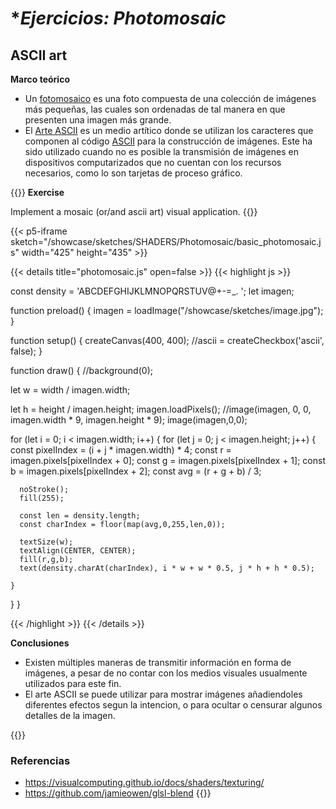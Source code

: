 # **Ejercicios: Photomosaic*

## **ASCII art**

**Marco teórico**

- Un [fotomosaico](https://fotomosaico.com/diseno-fotomosaico/) es una foto compuesta de una colección de imágenes más pequeñas, las cuales son ordenadas de tal manera en que presenten una imagen más grande.
- El [Arte ASCII](https://es.wikipedia.org/wiki/Arte_ASCII) es un medio artítico donde se utilizan los caracteres que componen al código [ASCII](https://elcodigoascii.com.ar/) para la construcción de imágenes. Este ha sido utilizado cuando no es posible la transmisión de imágenes en dispositivos computarizados que no cuentan con los recursos necesarios, como lo son tarjetas de proceso gráfico.  

{{<hint info>}}
**Exercise**

Implement a mosaic (or/and ascii art) visual application.
{{</hint>}}


{{< p5-iframe sketch="/showcase/sketches/SHADERS/Photomosaic/basic_photomosaic.js" width="425" height="435" >}}

{{< details title="photomosaic.js" open=false >}}
{{< highlight js >}}

const density = 'ABCDEFGHIJKLMNOPQRSTUV@+-=_.   ';
let imagen;

function preload() {
  imagen = loadImage("/showcase/sketches/image.jpg");
}

function setup() {
  createCanvas(400, 400); 
  //ascii = createCheckbox('ascii', false);
}

function draw() {
  //background(0);
  
  let w = width / imagen.width;
  
  let h = height / imagen.height;
  imagen.loadPixels();
  //image(imagen, 0, 0, imagen.width * 9, imagen.height * 9);
  image(imagen,0,0);

  for (let i = 0; i < imagen.width; i++) {
    for (let j = 0; j < imagen.height; j++) {
      const pixelIndex = (i + j * imagen.width) * 4;
      const r = imagen.pixels[pixelIndex + 0];
      const g = imagen.pixels[pixelIndex + 1];
      const b = imagen.pixels[pixelIndex + 2];
      const avg = (r + g + b) / 3;
      
      noStroke();
      fill(255);
      
      const len = density.length;
      const charIndex = floor(map(avg,0,255,len,0));
      
      textSize(w);
      textAlign(CENTER, CENTER);
      fill(r,g,b);
      text(density.charAt(charIndex), i * w + w * 0.5, j * h + h * 0.5);

    }
  }
}

{{< /highlight >}}
{{< /details >}}


**Conclusiones**

- Existen múltiples maneras de transmitir información en forma de imágenes, a pesar de no contar con los medios visuales usualmente utilizados para este fin.
- El arte ASCII se puede utilizar para mostrar imágenes añadiendoles diferentes efectos segun la intencion, o para ocultar o censurar algunos detalles de la imagen.

{{<hint warning>}}
### **Referencias**
- https://visualcomputing.github.io/docs/shaders/texturing/
- https://github.com/jamieowen/glsl-blend
{{</hint>}}
